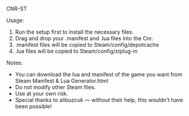 CNR-ST

Usage:
1. Run the setup first to install the necessary files.
2. Drag and drop your .manifest and .lua files into the Cnr.
3. .manifest files will be copied to Steam/config/depotcache
4. .lua files will be copied to Steam/config/stplug-in

Notes:
- You can download the lua and manifest of the game you want from Steam Manifest & Lua Generator.html
- Do not modify other Steam files.
- Use at your own risk.
- Special thanks to alibuzcuk — without their help, this wouldn’t have been possible!

